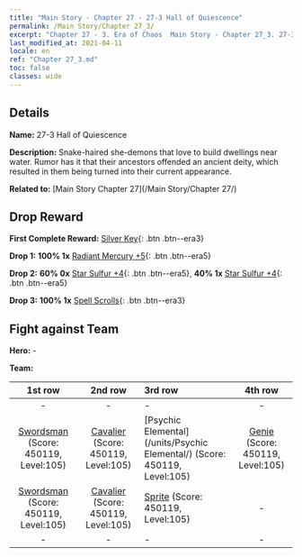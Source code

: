 ```yaml
---
title: "Main Story - Chapter 27 - 27-3 Hall of Quiescence"
permalink: /Main Story/Chapter 27_3/
excerpt: "Chapter 27 - 3. Era of Chaos  Main Story - Chapter 27_3. 27-3 Hall of Quiescence"
last_modified_at: 2021-04-11
locale: en
ref: "Chapter 27_3.md"
toc: false
classes: wide
---
```


## Details

 **Name:** 27-3 Hall of Quiescence

 **Description:** Snake-haired she-demons that love to build dwellings near water. Rumor has it that their ancestors offended an ancient deity, which resulted in them being turned into their current appearance.

 **Related to:** [Main Story Chapter 27](/Main Story/Chapter 27/)

## Drop Reward

 **First Complete Reward:** [Silver Key](/Items/con_693/){: .btn .btn--era3}

 **Drop 1:** **100% 1x** [Radiant Mercury +5](/Items/mat_98/){: .btn .btn--era5}

 **Drop 2:** **60% 0x** [Star Sulfur +4](/Items/mat_92/){: .btn .btn--era5}, **40% 1x** [Star Sulfur +4](/Items/mat_92/){: .btn .btn--era5}

 **Drop 3:** **100% 1x** [Spell Scrolls](/Items/con_694/){: .btn .btn--era3}


## Fight against Team
 **Hero:** -

 **Team:**


  | 1st row | 2nd row | 3rd row | 4th row |
  |:----:|:----:|:----|:----:|
  | - | - | - | - |
  | [Swordsman](/units/Swordsman/) (Score: 450119, Level:105)  | [Cavalier](/units/Cavalier/) (Score: 450119, Level:105)  | [Psychic Elemental](/units/Psychic Elemental/) (Score: 450119, Level:105)  | [Genie](/units/Genie/) (Score: 450119, Level:105)  |
  | [Swordsman](/units/Swordsman/) (Score: 450119, Level:105)  | [Cavalier](/units/Cavalier/) (Score: 450119, Level:105)  | [Sprite](/units/Sprite/) (Score: 450119, Level:105)  | - |
  | - | - | - | - |


